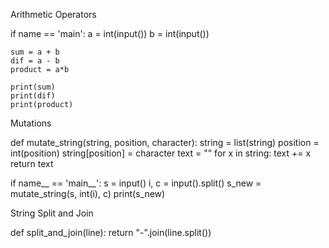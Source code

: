 Arithmetic Operators


if name == 'main':
    a = int(input())
    b = int(input())
    
    sum = a + b
    dif = a - b
    product = a*b
    
    print(sum)
    print(dif)
    print(product)


Mutations

def mutate_string(string, position, character):
    string = list(string)
    position = int(position)
    string[position] = character
    text = ""
    for  x in string:
        text += x
    return text
    
if name__ == 'main__':
    s = input()
    i, c = input().split()
    s_new = mutate_string(s, int(i), c)
    print(s_new)
    
    
String Split and Join

def split_and_join(line):
    return "-".join(line.split())


